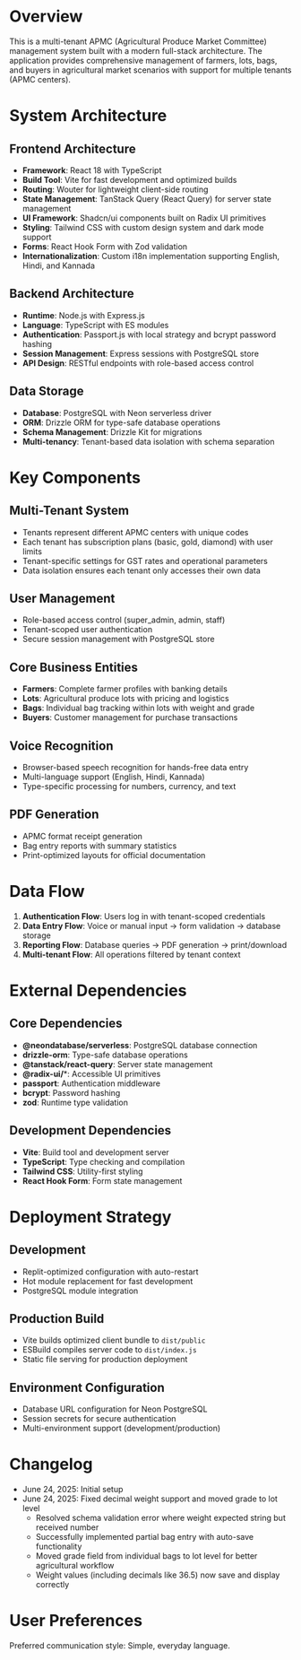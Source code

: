 # Overview

This is a multi-tenant APMC (Agricultural Produce Market Committee) management system built with a modern full-stack architecture. The application provides comprehensive management of farmers, lots, bags, and buyers in agricultural market scenarios with support for multiple tenants (APMC centers).

# System Architecture

## Frontend Architecture
- **Framework**: React 18 with TypeScript
- **Build Tool**: Vite for fast development and optimized builds
- **Routing**: Wouter for lightweight client-side routing
- **State Management**: TanStack Query (React Query) for server state management
- **UI Framework**: Shadcn/ui components built on Radix UI primitives
- **Styling**: Tailwind CSS with custom design system and dark mode support
- **Forms**: React Hook Form with Zod validation
- **Internationalization**: Custom i18n implementation supporting English, Hindi, and Kannada

## Backend Architecture
- **Runtime**: Node.js with Express.js
- **Language**: TypeScript with ES modules
- **Authentication**: Passport.js with local strategy and bcrypt password hashing
- **Session Management**: Express sessions with PostgreSQL store
- **API Design**: RESTful endpoints with role-based access control

## Data Storage
- **Database**: PostgreSQL with Neon serverless driver
- **ORM**: Drizzle ORM for type-safe database operations
- **Schema Management**: Drizzle Kit for migrations
- **Multi-tenancy**: Tenant-based data isolation with schema separation

# Key Components

## Multi-Tenant System
- Tenants represent different APMC centers with unique codes
- Each tenant has subscription plans (basic, gold, diamond) with user limits
- Tenant-specific settings for GST rates and operational parameters
- Data isolation ensures each tenant only accesses their own data

## User Management
- Role-based access control (super_admin, admin, staff)
- Tenant-scoped user authentication
- Secure session management with PostgreSQL store

## Core Business Entities
- **Farmers**: Complete farmer profiles with banking details
- **Lots**: Agricultural produce lots with pricing and logistics
- **Bags**: Individual bag tracking within lots with weight and grade
- **Buyers**: Customer management for purchase transactions

## Voice Recognition
- Browser-based speech recognition for hands-free data entry
- Multi-language support (English, Hindi, Kannada)
- Type-specific processing for numbers, currency, and text

## PDF Generation
- APMC format receipt generation
- Bag entry reports with summary statistics
- Print-optimized layouts for official documentation

# Data Flow

1. **Authentication Flow**: Users log in with tenant-scoped credentials
2. **Data Entry Flow**: Voice or manual input → form validation → database storage
3. **Reporting Flow**: Database queries → PDF generation → print/download
4. **Multi-tenant Flow**: All operations filtered by tenant context

# External Dependencies

## Core Dependencies
- **@neondatabase/serverless**: PostgreSQL database connection
- **drizzle-orm**: Type-safe database operations
- **@tanstack/react-query**: Server state management
- **@radix-ui/***: Accessible UI primitives
- **passport**: Authentication middleware
- **bcrypt**: Password hashing
- **zod**: Runtime type validation

## Development Dependencies
- **Vite**: Build tool and development server
- **TypeScript**: Type checking and compilation
- **Tailwind CSS**: Utility-first styling
- **React Hook Form**: Form state management

# Deployment Strategy

## Development
- Replit-optimized configuration with auto-restart
- Hot module replacement for fast development
- PostgreSQL module integration

## Production Build
- Vite builds optimized client bundle to `dist/public`
- ESBuild compiles server code to `dist/index.js`
- Static file serving for production deployment

## Environment Configuration
- Database URL configuration for Neon PostgreSQL
- Session secrets for secure authentication
- Multi-environment support (development/production)

# Changelog

- June 24, 2025: Initial setup
- June 24, 2025: Fixed decimal weight support and moved grade to lot level
  - Resolved schema validation error where weight expected string but received number
  - Successfully implemented partial bag entry with auto-save functionality
  - Moved grade field from individual bags to lot level for better agricultural workflow
  - Weight values (including decimals like 36.5) now save and display correctly

# User Preferences

Preferred communication style: Simple, everyday language.